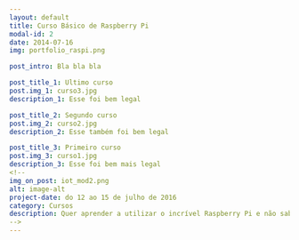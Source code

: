 ```yaml
---
layout: default
title: Curso Básico de Raspberry Pi
modal-id: 2
date: 2014-07-16
img: portfolio_raspi.png

post_intro: Bla bla bla

post_title_1: Ultimo curso
post.img_1: curso3.jpg
description_1: Esse foi bem legal

post_title_2: Segundo curso
post.img_2: curso2.jpg
description_2: Esse também foi bem legal

post_title_3: Primeiro curso
post.img_3: curso1.jpg
description_3: Esse foi bem mais legal
<!--
img_on_post: iot_mod2.png
alt: image-alt
project-date: do 12 ao 15 de julho de 2016
category: Cursos
description: Quer aprender a utilizar o incrível Raspberry Pi e não sabe por onde começar? A 4flyers, em parceria com a <a href="http://www.huinfinito.com.br/">Hu Infinito</a> estão oferecendo o Curso Básico de Raspberry Pi para você. Esse projeto foi desenvolvido com muito carinho para você sair do curso totalmente habilitado a criar inúmeros projetos. Ficou curioso? Visite a página do curso e <a href="http://www.huinfinito.com.br/">saiba mais</a>! <br/><br/> 
-->
---
```

